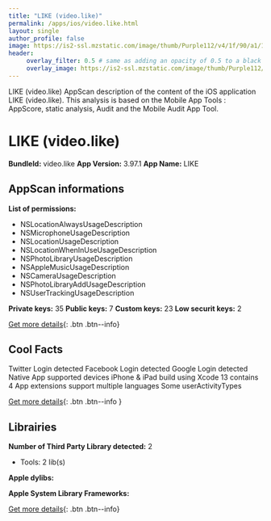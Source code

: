 ```yaml
---
title: "LIKE (video.like)"
permalink: /apps/ios/video.like.html
layout: single
author_profile: false
image: https://is2-ssl.mzstatic.com/image/thumb/Purple112/v4/1f/90/a1/1f90a199-a291-11f8-e465-7b4055c4ef12/AppIcon-0-0-1x_U007emarketing-0-0-0-10-0-0-sRGB-0-0-0-GLES2_U002c0-512MB-85-220-0-0.png/512x512bb.jpg
header: 
     overlay_filter: 0.5 # same as adding an opacity of 0.5 to a black background
     overlay_image: https://is2-ssl.mzstatic.com/image/thumb/Purple112/v4/1f/90/a1/1f90a199-a291-11f8-e465-7b4055c4ef12/AppIcon-0-0-1x_U007emarketing-0-0-0-10-0-0-sRGB-0-0-0-GLES2_U002c0-512MB-85-220-0-0.png/512x512bb.jpg
---
```

LIKE (video.like) AppScan description of the content of the iOS application LIKE (video.like). This analysis is based on the Mobile App Tools : AppScore, static analysis, Audit and the Mobile Audit App Tool.

# LIKE (video.like)

**BundleId:** video.like
**App Version:** 3.97.1
**App Name:** LIKE


## AppScan informations 

**List of permissions:** 
- NSLocationAlwaysUsageDescription
- NSMicrophoneUsageDescription
- NSLocationUsageDescription
- NSLocationWhenInUseUsageDescription
- NSPhotoLibraryUsageDescription
- NSAppleMusicUsageDescription
- NSCameraUsageDescription
- NSPhotoLibraryAddUsageDescription
- NSUserTrackingUsageDescription
  
  
**Private keys:** 35
**Public keys:** 7
**Custom keys:** 23
**Low securit keys:** 2
  
[Get more details](/pricing.html){: .btn .btn--info}

## Cool Facts

Twitter Login detected
Facebook Login detected
Google Login detected
Native App
supported devices iPhone & iPad
build using Xcode 13
contains 4 App extensions
support multiple languages
Some userActivityTypes
  
[Get more details](/pricing.html){: .btn .btn--info }

## Librairies 
**Number of Third Party Library detected:** 2
- Tools: 2 lib(s)


**Apple dylibs:**


**Apple System Library Frameworks:**


  
[Get more details](/pricing.html){: .btn .btn--info}

